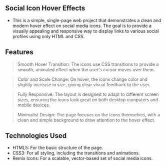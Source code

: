 ## Social Icon Hover Effects

- This is a simple, single-page web project that demonstrates a clean and modern hover effect on social media icons. The goal is to provide a visually appealing and responsive way to display links to various social profiles using only HTML and CSS.

## Features

> Smooth Hover Transition: The icons use CSS transitions to provide a smooth, animated effect when the user's cursor moves over them.

> Color and Scale Change: On hover, the icons change color and slightly increase in size, giving clear visual feedback to the user.

> Fully Responsive: The layout is designed to adapt to different screen sizes, ensuring the icons look great on both desktop computers and mobile devices.

> Minimalist Design: The page focuses on the icons themselves, with a clean and simple background to draw attention to the hover effect.

## Technologies Used

- HTML5: For the basic structure of the page.
- CSS3: For all styling, including the transitions and animations.
- Remix Icons: For a scalable, vector-based set of social media icons.
